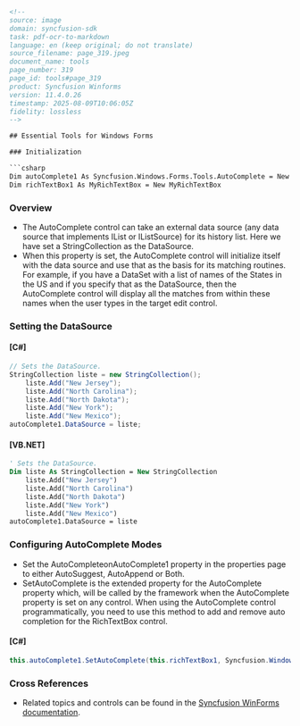 ```html
<!-- 
source: image
domain: syncfusion-sdk
task: pdf-ocr-to-markdown
language: en (keep original; do not translate)
source_filename: page_319.jpeg
document_name: tools
page_number: 319
page_id: tools#page_319
product: Syncfusion Winforms
version: 11.4.0.26
timestamp: 2025-08-09T10:06:05Z
fidelity: lossless
-->

## Essential Tools for Windows Forms

### Initialization

```csharp
Dim autoComplete1 As Syncfusion.Windows.Forms.Tools.AutoComplete = New Syncfusion.Windows.Forms.Tools.AutoComplete
Dim richTextBox1 As MyRichTextBox = New MyRichTextBox
```

### Overview

- The AutoComplete control can take an external data source (any data source that implements IList or IListSource) for its history list. Here we have set a StringCollection as the DataSource.
- When this property is set, the AutoComplete control will initialize itself with the data source and use that as the basis for its matching routines. For example, if you have a DataSet with a list of names of the States in the US and if you specify that as the DataSource, then the AutoComplete control will display all the matches from within these names when the user types in the target edit control.

### Setting the DataSource

#### [C#]

```csharp
// Sets the DataSource.
StringCollection liste = new StringCollection();
    liste.Add("New Jersey");
    liste.Add("North Carolina");
    liste.Add("North Dakota");
    liste.Add("New York");
    liste.Add("New Mexico");
autoComplete1.DataSource = liste;
```

#### [VB.NET]

```vb
' Sets the DataSource.
Dim liste As StringCollection = New StringCollection
    liste.Add("New Jersey")
    liste.Add("North Carolina")
    liste.Add("North Dakota")
    liste.Add("New York")
    liste.Add("New Mexico")
autoComplete1.DataSource = liste
```

### Configuring AutoComplete Modes

- Set the AutoCompleteonAutoComplete1 property in the properties page to either AutoSuggest, AutoAppend or Both.
- SetAutoComplete is the extended property for the AutoComplete property which, will be called by the framework when the AutoComplete property is set on any control. When using the AutoComplete control programmatically, you need to use this method to add and remove auto completion for the RichTextBox control.

#### [C#]

```csharp
this.autoComplete1.SetAutoComplete(this.richTextBox1, Syncfusion.Windows.Forms.Tools.AutoCompleteModes.AutoSuggest);
```

### Cross References

- Related topics and controls can be found in the [Syncfusion WinForms documentation](https://www.syncfusion.com/products/windowsforms/documentation).
```